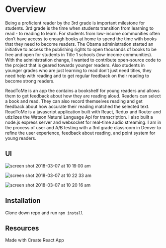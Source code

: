 # Overview

Being a proficient reader by the 3rd grade is important milestone for students. 3rd grade is the time when students transition from learning to read - to reading to learn. For students from low-income communities often don’t have access to enough books at home to spend the time with books that they need to become readers. The Obama administration started an initiative to access the publishing rights to open thousands of books to be free and open for students in Title 1 schools (low-income communities). With the administration change, I wanted to contribute open-source code to the project that is geared towards younger readers. Also students in younger grades who are just learning to read don’t just need titles, they need help with reading and to get regular feedback on their reading to become strong readers.

ReadToMe is an app the contains a bookshelf for young readers and allows them to get feedback about how they are reading aloud. Readers can select a book and read. They can also record themselves reading and get feedback about how accurate their reading matched the selected text. ReadToMe is a javascript application built with React, Redux and Router and utizlizes the Watson Natural Language Api for transcription. I also built a node.js express server and websocket for real-time audio streaming. I am in the process of user and A/B testing with a 3rd grade classroom in Denver to refine the user experience, feedback about reading, and point system for young readers. 

## UI

![screen shot 2018-03-07 at 10 19 00 am](https://user-images.githubusercontent.com/24358415/37107350-58fbc85e-21f1-11e8-889f-fe47b200a912.png)

![screen shot 2018-03-07 at 10 22 33 am](https://user-images.githubusercontent.com/24358415/37107408-80842204-21f1-11e8-9d39-3587fb391aa3.png)

![screen shot 2018-03-07 at 10 20 16 am](https://user-images.githubusercontent.com/24358415/37107426-87d08bd8-21f1-11e8-9d98-82afad90574f.png)


## Installation

Clone down repo and run `npm install`

## Resources

Made with Create React App

